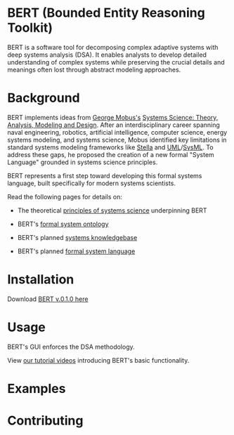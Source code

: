 # BERT (Bounded Entity Reasoning Toolkit)


BERT is a software tool for decomposing complex adaptive systems with deep systems analysis (DSA). It enables analysts to develop detailed understanding of complex systems while preserving the crucial details and meanings often lost through abstract modeling approaches.


# Background
BERT implements ideas from [George Mobus's](https://directory.tacoma.uw.edu/employee/gmobus) [Systems Science: Theory, Analysis, Modeling and Design](https://link.springer.com/book/10.1007/978-3-030-93482-8). After an interdisciplinary career spanning naval engineering, robotics, artificial intelligence, computer science, energy systems modeling, and systems science, Mobus identified key limitations in standard systems modeling frameworks like [Stella](https://www.iseesystems.com/store/products/stella-online.aspx) and [UML](https://www.uml.org/)/[SysML](https://sysml.org/). To address these gaps, he proposed the creation of a new formal "System Language" grounded in systems science principles.

BERT represents a first step toward developing this formal systems language, built specifically for modern systems scientists.

Read the following pages for details on:

* The theoretical [principles of systems science](https://github.com/halcyonic-systems/bert/blob/main/research/theory/principles.md) underpinning BERT
  
* BERT's [formal system ontology](https://github.com/halcyonic-systems/bert/blob/main/research/theory/ontology.md)
  
* BERT's planned [systems knowledgebase](https://github.com/halcyonic-systems/bert/blob/main/research/knowledgebase/knowledgebase.md)
  
* BERT's planned [formal system language](https://github.com/halcyonic-systems/bert/blob/main/research/theory/system_language.md)
  

# Installation
Download [BERT v.0.1.0 here](https://github.com/halcyonic-systems/bert/releases/tag/v0.1.0)

# Usage

BERT's GUI enforces the DSA methodology. 

View [our tutorial videos](https://github.com/halcyonic-systems/bert/blob/main/docs/Tutorials.md) introducing BERT's basic functionality. 


# Examples


# Contributing



